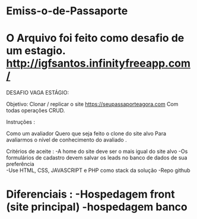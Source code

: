 # Emiss-o-de-Passaporte

O Arquivo foi feito como desafio de um estagio.
http://igfsantos.infinityfreeapp.com/
===========================================================================
DESAFIO VAGA ESTÁGIO: 

Objetivo: Clonar / replicar o site https://seupassaporteagora.com 
Com todas operações CRUD. 


Instruções : 

Como um avaliador 
Quero que seja feito o clone do site alvo 
Para avaliarmos o nível de conhecimento do avaliado .

Critérios de aceite : 
-A home do site deve ser o mais igual do site alvo 
-Os formulários de cadastro devem salvar os leads no banco de dados de sua preferência  
-Use HTML, CSS, JAVASCRIPT e PHP como stack da solução 
-Repo github

Diferenciais : 
-Hospedagem front (site principal)
-hospedagem banco
===========================================================================
